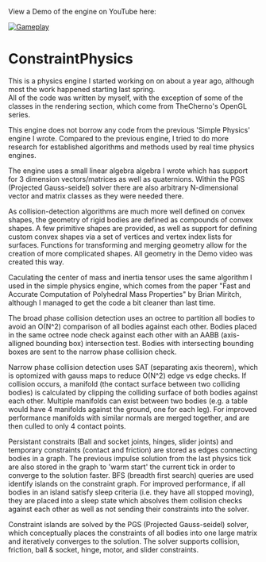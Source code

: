 View a Demo of the engine on YouTube here:

 [![Gameplay](https://img.youtube.com/vi/HDZ2AlW5eJw/0.jpg)](https://www.youtube.com/watch?v=HDZ2AlW5eJw)

# ConstraintPhysics

This is a physics engine I started working on on about a year ago, although most the work happened starting last spring.  
All of the code was written by myself, with the exception of some of the classes in the rendering section,
which come from TheCherno's OpenGL series.

This engine does not borrow any code from the previous 'Simple Physics' engine I wrote. Compared to the previous engine, I tried to do more research
for established algorithms and methods used by real time physics engines.

The engine uses a small linear algebra algebra I wrote which has support for 3 dimension vectors/matrices as well as quaternions. Within the PGS (Projected Gauss-seidel) 
solver there are also arbitrary N-dimensional vector and matrix classes as they were needed there.

As collision-detection algorithms are much more well defined on convex shapes, the geometry of rigid bodies are defined as compounds of convex shapes. A few
primitive shapes are provided, as well as support for defining custom convex shapes via a set of vertices and vertex index lists for surfaces. Functions for transforming
and merging geometry allow for the creation of more complicated shapes. All geometry in the Demo video was created this way.

Caculating the center of mass and inertia tensor uses the same algorithm I used in the simple physics engine, which comes from the paper
"Fast and Accurate Computation of Polyhedral Mass Properties" by Brian Miritch, although I managed to get the code a bit cleaner than last time.

The broad phase collision detection uses an octree to partition all bodies to avoid an O(N^2) comparison of all bodies against each other. Bodies placed in the same octree node
check against each other with an AABB (axis-alligned bounding box) intersection test. Bodies with intersecting bounding boxes are sent to the narrow phase collision check.

Narrow phase collision detection uses SAT (separating axis theorem), which is optomized with gauss maps to reduce O(N^2) edge vs edge checks. If collision occurs,
a manifold (the contact surface between two colliding bodies) is calculated by clipping the colliding surface of both bodies against each other. Multiple manifolds 
can exist between two bodies (e.g. a table would have 4 manifolds against the ground, one for each leg). For improved performance manifolds with similar normals are merged
together, and are then culled to only 4 contact points.

Persistant constraits (Ball and socket joints, hinges, slider joints) and temporary constraints (contact and friction) are stored as edges connecting bodies
in a graph. The previous impulse solution from the last physics tick are also stored in the graph to 'warm start' the current tick in order to converge to the 
solution faster. BFS (breadth first search) queries are used identify islands on the constraint graph. For improved performance, if all bodies in an island 
satisfy sleep criteria (i.e. they have all stopped moving), they are placed into a sleep state which absolves them collision checks against each other as well as 
not sending their constraints into the solver.

Constraint islands are solved by the PGS (Projected Gauss-seidel) solver, which conceptually places the constraints of all bodies into one large matrix and iteratively
converges to the solution. The solver supports collision, friction, ball & socket, hinge, motor, and slider constraints. 

